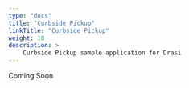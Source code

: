 ```yaml
---
type: "docs"
title: "Curbside Pickup"
linkTitle: "Curbside Pickup"
weight: 10
description: >
    Curbside Pickup sample application for Drasi
---
```


Coming Soon
